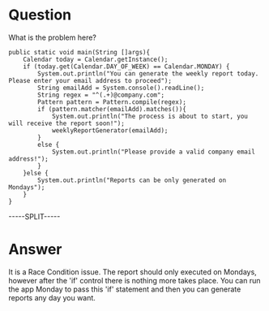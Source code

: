 # Question
 
What is the problem here?
 
```
public static void main(String []args){
    Calendar today = Calendar.getInstance();
    if (today.get(Calendar.DAY_OF_WEEK) == Calendar.MONDAY) {
        System.out.println("You can generate the weekly report today. Please enter your email address to proceed");
        String emailAdd = System.console().readLine();
        String regex = "^(.+)@company.com";
        Pattern pattern = Pattern.compile(regex);
        if (pattern.matcher(emailAdd).matches()){
            System.out.println("The process is about to start, you will receive the report soon!");
            weeklyReportGenerator(emailAdd);
        }
        else {
            System.out.println("Please provide a valid company email address!");
        }
    }else {
        System.out.println("Reports can be only generated on Mondays");
    }
}
```
 
-----SPLIT-----
 
# Answer

It is a Race Condition issue. The report should only executed on Mondays, however after the 'if' control there is nothing more takes place. You can run the app Monday to pass this 'if' statement and then you can generate reports any day you want.
